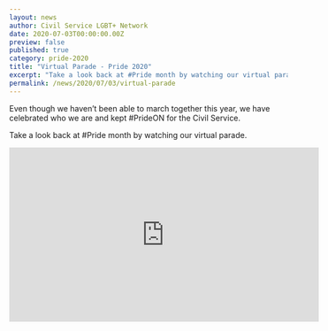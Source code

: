 ```yaml
---
layout: news
author: Civil Service LGBT+ Network
date: 2020-07-03T00:00:00.00Z
preview: false
published: true
category: pride-2020
title: "Virtual Parade - Pride 2020"
excerpt: "‪Take a look back at #Pride month by watching our virtual parade."
permalink: /news/2020/07/03/virtual-parade
---
```


Even though we haven’t been able to march together this year, we have celebrated who we are and kept #PrideON for the Civil Service. ‬

‪Take a look back at #Pride month by watching our virtual parade. ‬

<iframe width="560" height="315" src="https://www.youtube.com/embed/QBkKRnbWx6g" frameborder="0" allow="accelerometer; autoplay; encrypted-media; gyroscope; picture-in-picture" allowfullscreen></iframe>

